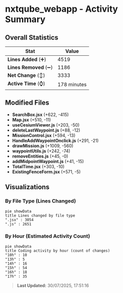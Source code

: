 # nxtqube_webapp - Activity Summary 

## Overall Statistics

| Stat                   | Value                                                             |
| ---------------------- | ----------------------------------------------------------------- |
| **Lines Added** (➕)   | 4519                                          |
| **Lines Removed** (➖) | 1186                                        |
| **Net Change** (↕)    | 3333                |
| **Active Time** (⌚)   | 178 minutes |


## Modified Files
- **SearchBox.jsx** (+622, -415)
- **Map.jsx** (+510, -11)
- **useCesiumViewer.js** (+203, -50)
- **deleteLastWaypoint.js** (+88, -12)
- **MissionControl.jsx** (+594, -13)
- **HandleAddWaypointOnclick.js** (+291, -21)
- **drawMission.js** (+1009, -560)
- **waypointUtils.js** (+242, -74)
- **removeEntities.js** (+45, -0)
- **addMidpointWaypoint.js** (+41, -15)
- **TotalTime.jsx** (+303, -10)
- **ExistingFenceForm.jsx** (+571, -5)

## Visualizations

### By File Type (Lines Changed)

```mermaid
pie showData
title Lines changed by file type
".jsx" : 3054
".js" : 2651
```

### By Hour (Estimated Activity Count)

```mermaid
pie showData
title Coding activity by hour (count of changes)
"10h" : 10
"13h" : 5
"14h" : 16
"15h" : 54
"16h" : 18
"17h" : 35
```


> **Last Updated:** 30/07/2025, 17:51:16